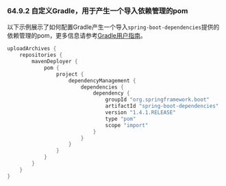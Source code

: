 ### 64.9.2 自定义Gradle，用于产生一个导入依赖管理的pom

以下示例展示了如何配置Gradle产生一个导入`spring-boot-dependencies`提供的依赖管理的pom，更多信息请参考[Gradle用户指南](http://gradle.org/docs/current/userguide/userguide.html)。
```gradle
uploadArchives {
    repositories {
        mavenDeployer {
            pom {
                project {
                    dependencyManagement {
                        dependencies {
                            dependency {
                                groupId "org.springframework.boot"
                                artifactId "spring-boot-dependencies"
                                version "1.4.1.RELEASE"
                                type "pom"
                                scope "import"
                            }
                        }
                    }
                }
            }
        }
    }
}
```
